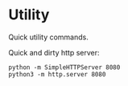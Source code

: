 # Utility

Quick utility commands.

Quick and dirty http server:

    python -m SimpleHTTPServer 8080
    python3 -m http.server 8080
